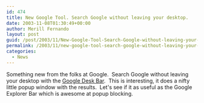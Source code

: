 ```yaml
---
id: 474
title: New Google Tool. Search Google without leaving your desktop.
date: 2003-11-08T01:30:49+00:00
author: Merill Fernando
layout: post
guid: /post/2003/11/New-Google-Tool-Search-Google-without-leaving-your-desktop.aspx
permalink: /2003/11/new-google-tool-search-google-without-leaving-your-desktop/
categories:
  - News
---
```

<body xmlns="http://www.w3.org/1999/xhtml">
    <div class="Section1">
        <p>
            Something new from the folks at Google.&#160; Search Google without leaving your desktop
            with the <a href="http://toolbar.google.com/deskbar/index.html">Google Desk Bar</a>.&#160;
            This is interesting, it does a nifty little popup window with the results.&#160; Let's
            see if it as useful as the Google Explorer Bar which is awesome at popup blocking.
        </p>
    </div>
</body>